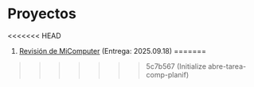 # Proyectos

<<<<<<< HEAD
1. [Revisión de MiComputer](./1/README.md) (Entrega: 2025.09.18)
=======
<!-- 1. [Revisión de MiComputer](./1/README.md) (Entrega: 20xx.xx.xx) -->
>>>>>>> 5c7b567 (Initialize abre-tarea-comp-planif)
